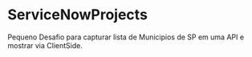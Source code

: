 # ServiceNowProjects

Pequeno Desafio para capturar lista de Municipios de SP em uma API e mostrar via ClientSide.
